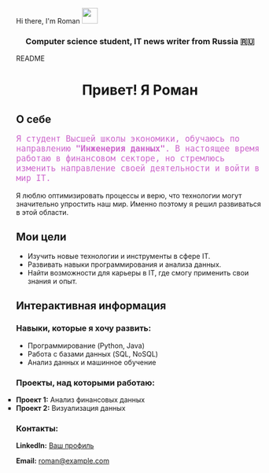 Hi there, I'm Roman </a> 
<img src="https://github.com/blackcater/blackcater/raw/main/images/Hi.gif" height="32"/></h1>
<h3 align="center">Computer science student, IT news writer from Russia 🇷🇺</h3>
<!DOCTYPE html>
<html lang="ru">
<head>
    <meta charset="UTF-8">
    <meta name="viewport" content="width=device-width, initial-scale=1.0">
    <span>README<span>
    
</head>
<body>

<h1 align="center"">Привет! Я Роман</h1>

<h2>О себе</h2>
<p style="font-size: 120%; font-family: monospace; color: #cd66cc">Я студент Высшей школы экономики, обучаюсь по направлению <strong>"Инженерия данных"</strong>. В настоящее время работаю в финансовом секторе, но стремлюсь изменить направление своей деятельности и войти в мир IT.</p>
<p>Я люблю оптимизировать процессы и верю, что технологии могут значительно упростить наш мир. Именно поэтому я решил развиваться в этой области.</p>

<h2>Мои цели</h2>
<ul>
    <li>Изучить новые технологии и инструменты в сфере IT.</li>
    <li>Развивать навыки программирования и анализа данных.</li>
    <li>Найти возможности для карьеры в IT, где смогу применить свои знания и опыт.</li>
</ul>

<h2>Интерактивная информация</h2>
<h3>Навыки, которые я хочу развить:</h3>
<ul>
    <li>Программирование (Python, Java)</li>
    <li>Работа с базами данных (SQL, NoSQL)</li>
    <li>Анализ данных и машинное обучение</li>
</ul>

<h3>Проекты, над которыми работаю:</h3>
<ul style="list-style-type: square;
            padding: 0;">
    <li><strong>Проект 1:</strong> Анализ финансовых данных</li>
    <li><strong>Проект 2:</strong> Визуализация данных</li>
</ul>

<div class="contact">
    <h3>Контакты:</h3>
    <p><strong>LinkedIn:</strong> <a href="#">Ваш профиль</a></p>
    <p><strong>Email:</strong> <a href="mailto:roman@example.com">roman@example.com</a></p>
</div>

</body>
</html>
